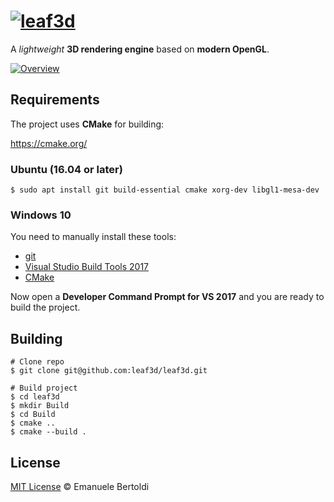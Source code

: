 # [![leaf3d](https://rawgit.com/leaf3d/leaf3d/master/logo.svg)](https://leaf3d.github.io)

A _lightweight_ **3D rendering engine** based on **modern OpenGL**.

[![Overview](https://rawgit.com/leaf3d/leaf3d.github.io/master/assets/images/overview.jpg)](https://leaf3d.github.io)

## Requirements

The project uses **CMake** for building:

https://cmake.org/

### Ubuntu (16.04 or later)

```
$ sudo apt install git build-essential cmake xorg-dev libgl1-mesa-dev
```

### Windows 10

You need to manually install these tools:

* [git](https://git-scm.com/download/win)
* [Visual Studio Build Tools 2017](https://www.visualstudio.com/thank-you-downloading-visual-studio/?sku=BuildTools&rel=15)
* [CMake](https://cmake.org/files/v3.11/cmake-3.11.0-win64-x64.msi)

Now open a **Developer Command Prompt for VS 2017** and you are ready to build the project.

## Building

```
# Clone repo
$ git clone git@github.com:leaf3d/leaf3d.git

# Build project
$ cd leaf3d
$ mkdir Build
$ cd Build
$ cmake ..
$ cmake --build .
```

## License

[MIT License] © Emanuele Bertoldi

[mit license]: https://github.com/leaf3d/leaf3d/blob/master/LICENSE
